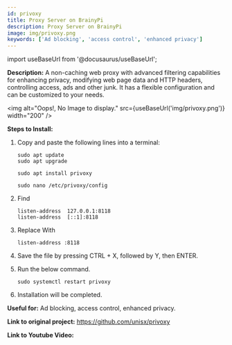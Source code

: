 ```yaml
---
id: privoxy
title: Proxy Server on BrainyPi
description: Proxy Server on BrainyPi
image: img/privoxy.png
keywords: ['Ad blocking', 'access control', 'enhanced privacy']
---
```



import useBaseUrl from '@docusaurus/useBaseUrl';



**Description:** A non-caching web proxy with advanced filtering capabilities for enhancing privacy, modifying web page data and HTTP headers, controlling access, ads and other junk. It has a flexible configuration and can be customized to your needs.

<img alt="Oops!, No Image to display." src={useBaseUrl('img/privoxy.png')} width="200" />

**Steps to Install:**

1. Copy and paste the following lines into a terminal:

   ```
   sudo apt update
   sudo apt upgrade

   sudo apt install privoxy

   sudo nano /etc/privoxy/config
   ```

2. Find

   ```
   listen-address  127.0.0.1:8118
   listen-address  [::1]:8118
   ```
3. Replace With

   ```
   listen-address :8118
   ```

4. Save the file by pressing CTRL + X, followed by Y, then ENTER.

5. Run the below command.

   ```
   sudo systemctl restart privoxy
   ```
6. Installation will be completed.

**Useful for:** Ad blocking, access control, enhanced privacy.

**Link to original project:** https://github.com/unisx/privoxy

**Link to Youtube Video:** <!-- Link to the Youtube video. -->